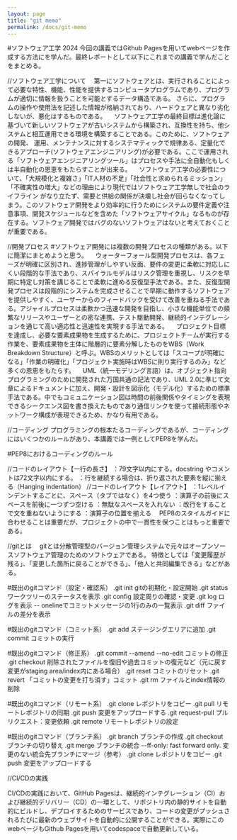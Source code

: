 ```yaml
---
layout: page
title: "git memo"
permalink: /docs/git-memo
---
```


#ソフトウェア工学 2024
今回の講義ではGithub Pagesを用いてwebページを作成する方法にを学んだ。最終レポートとして以下にこれまでの講義で学んだことをまとめる。

//ソフトウェア工学について
　第一にソフトウェアとは、実行されることによって必要な特性、機能、性能を提供するコンピュータプログラムであり、プログラムが適切に情報を扱うことを可能とするデータ構造である。
さらに、プログラムの操作や使用法を記述した情報が格納されており、ハードウェアと異なり劣化しないが、悪化はするものである。
　ソフトウェア工学の最終目標は進化論に基づいて新しいソフトウェアが古いシステムから構築され、互換性を持ち、他システムと相互運用できる環境を構築することである。このために、ソフトウェアの開発、
運用、メンテナンスに対するシステマティックで規律ある、定量化できるアプローチ(ソフトウェアエンジニアリング)が必要である。ここで運用される「ソフトウェアエンジニアリングツール」はプロセスや手法に全自動化もしくは半自動化の恩恵をもたらすことが出来る。
　ソフトウェア工学の必要性について、「大規模化と複雑さ」「IT人材の不足」「社会性と求められるミッション」「不確実性の増大」などの理由により現代ではソフトウェア工学無しで社会のライフライン
がなり立たず、需要と供給の関係が決壊し社会が回らなくなってしまう。このソフトウェア開発をより効率的に行うためにシステムの要件定義や注意事項、開発スケジュールなどを含めた「ソフトウェアサイクル」なるものが存在する。ソフトウェア開発ではバグのないソフトウェアはないと考えておくことが重要である。

//開発プロセス
#ソフトウェア開発には複数の開発プロセスの種類がある。以下に簡潔にまとめようと思う。
　ウォーターフォール型開発プロセスは、各フェーズが明確に区別され、進捗管理がしやすい反面、要件の変更に柔軟に対応しにくい段階的な手法であり、スパイラルモデルはリスク管理を重視し、リスクを早期に特定し対策を講じることで柔軟に進める反復型手法である。また、反復型開発プロセスは段階的にシステムを完成させることで早期に動作するソフトウェアを提供しやすく、ユーザーからのフィードバックを受けて改善を重ねる手法である。アジャイルプロセスは柔軟かつ迅速な開発を目指し、小さな機能単位での頻繁なリリースやユーザーとの密な連携、テスト駆動開発、継続的インテグレーションを通じて高い適応性と迅速性を実現する手法である。
　プロジェクト目標を達成し、必要な要素成果物を生成するために、プロジェクトチームが実行する作業を、要素成果物を主体に階層的に要素分解したものをWBS（Work Breakdown Structure）と呼ぶ。WBSのメリットとしては「スコープが明確になる」「作業の明確化」「プロジェクト実施時はWBSに則り実行するのみ」など多くの恩恵をもたらす。
　UML（統一モデリング言語）は、オブジェクト指向プログラミングのために開発された万国共通の記法であり、UML 2.0に準じて文章によるドキュメントに加え、開発・設計を図示化（モデル化）するための標準手法である。中でもコミュニケーション図は時間の前後関係やタイミングを表現できるシークエンス図を書き換えたものであり通信リンクを使って接続形態やネットワーク構成が表現できるため、かなり有用である。

//コーディング
プログラミングの根本たるコーディングであるが、コーディングにはいくつかのルールがあり、本講義では一例としてPEP8を学んだ。

#PEP8におけるコーディングのルール

//コードのレイアウト【一行の長さ】
：79文字以内にする。docstring やコメントは72文字以内にする。
：行を継続する場合は、折り返された要素を縦に揃える（Hanging indentation）
//コードのレイアウト【レイアウト】
：1レベルインデントするごとに、スペース（タブではなく）を4つ使う
：演算子の前後にスペースを前後に一つずつ空ける
：無駄なスペースを入れない
：改行をすることで文を重ねないようにする
：演算子の位置を揃える
　PEP8のスタイルガイドに合わせることは重要だが、プロジェクトの中で一貫性を保つことはもっと重要である。

//gitとは
　gitとは分散管理型のバージョン管理システムで元々はオープンソースソフトウェア管理のためのソフトウェアである。 特徴としては「変更履歴が残る」、「変更した箇所に戻ることができる」、「他人と共同編集できる」などがある。

#既出のgitコマンド（設定・確認系）
.git init gitの初期化・設定開始 
.git status ワークツリーのステータスを表示 
.git config 設定周りの確認・変更 
.git log ログを表示 -- onelineでコミットメッセージの1行のみの一覧表示 
.git diff ファイルの差分を表示

#既出のgitコマンド（コミット系）
.git add ステージングエリアに追加 
.git commit コミットの実行

#既出のgitコマンド（修正系）
.git commit --amend --no-edit コミットの修正 
.git checkout 削除されたファイルを復旧や過去コミットの復元など（元に戻す変更がstaging area/index内にある場合） 
.git reset コミットのリセット 
.git revert 「コミットの変更を打ち消す」コミット 
.git rm ファイルとindex情報の削除

#既出のgitコマンド（リモート系）
.git clone レポジトリをコピー 
.git pull リモートレポジトリの同期 
.git push 変更をアップロードする 
.git request-pull プルリクエスト：変更依頼 
.git remote リモートレポジトリの設定

#既出のgitコマンド（ブランチ系）
.git branch ブランチの作成 
.git checkout ブランチの切り替え 
.git merge ブランチの統合 --ff-only: fast forward only. 変更のない統合先ブランチにマージ（参考） 
.git clone レポジトリをコピー .git push 変更をアップロードする

//CI/CDの実践

CI/CDの実践において、GitHub Pagesは、継続的インテグレーション（CI）および継続的デリバリー（CD）の一環として、リポジトリ内の静的サイトを自動的にビルドし、デプロイするためのサービスであり、コードの変更がプッシュされるたびに最新のウェブサイトを自動的に公開することができる。実際にこのwebページもGithub Pagesを用いてcodespaceで自動更新している。
